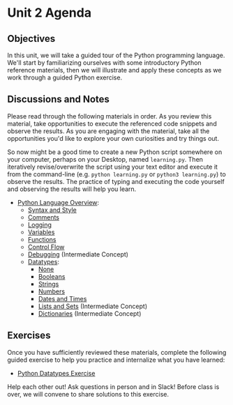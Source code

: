 # Unit 2 Agenda

## Objectives

In this unit, we will take a guided tour of the Python programming language. We'll start by familiarizing ourselves with some introductory Python reference materials, then we will illustrate and apply these concepts as we work through a guided Python exercise.

## Discussions and Notes

Please read through the following materials in order. As you review this material, take opportunities to execute the referenced code snippets and observe the results. As you are engaging with the material, take all the opportunities you'd like to explore your own curiosities and try things out.

So now might be a good time to create a new Python script somewhere on your computer, perhaps on your Desktop, named `learning.py`. Then iteratively revise/overwrite the script using your text editor and execute it from the command-line (e.g. `python learning.py` or `python3 learning.py`) to observe the results. The practice of typing and executing the code yourself and observing the results will help you learn.

  + [Python Language Overview](/notes/programming-languages/python/notes.md):
    + [Syntax and Style](syntax-and-style.md)
    + [Comments](comments.md)
    + [Logging](logging.md)
    + [Variables](variables.md)
    + [Functions](functions.md)
    + [Control Flow](control-flow.md)
    + [Debugging](debugging.md) (Intermediate Concept)
    + [Datatypes](datatypes.md):
      + [None](datatypes/none.md)
      + [Booleans](datatypes/booleans.md)
      + [Strings](datatypes/strings.md)
      + [Numbers](datatypes/numbers.md)
      + [Dates and Times](datatypes/dates.md)
      + [Lists and Sets](datatypes/lists.md) (Intermediate Concept)
      + [Dictionaries](datatypes/dictionaries.md) (Intermediate Concept)

## Exercises

Once you have sufficiently reviewed these materials, complete the following guided exercise to help you practice and internalize what you have learned:

  + [Python Datatypes Exercise](/exercises/python-datatypes/exercise.md)

Help each other out! Ask questions in person and in Slack! Before class is over, we will convene to share solutions to this exercise.
